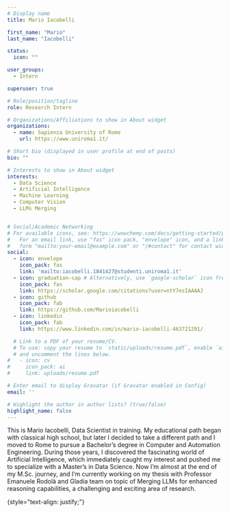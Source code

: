 ```yaml
---
# Display name
title: Mario Iacobelli

first_name: "Mario"
last_name: "Iacobelli"

status:
  icon: ""

user_groups:
  - Intern

superuser: true

# Role/position/tagline
role: Research Intern

# Organizations/Affiliations to show in About widget
organizations:
  - name: Sapienza University of Rome
    url: https://www.uniroma1.it/

# Short bio (displayed in user profile at end of posts)
bio: ""

# Interests to show in About widget
interests:
  - Data Science
  - Artificial Intelligence
  - Machine Learning
  - Computer Vision
  - LLMs Merging


# Social/Academic Networking
# For available icons, see: https://wowchemy.com/docs/getting-started/page-builder/#icons
#   For an email link, use "fas" icon pack, "envelope" icon, and a link in the
#   form "mailto:your-email@example.com" or "/#contact" for contact widget.
social:
  - icon: envelope
    icon_pack: fas
    link: 'mailto:iacobelli.1841427@studenti.uniroma1.it'
  - icon: graduation-cap # Alternatively, use `google-scholar` icon from `ai` icon pack
    icon_pack: fas
    link: https://scholar.google.com/citations?user=ntY7esIAAAAJ
  - icon: github
    icon_pack: fab
    link: https://github.com/Marioiacobelli
  - icon: linkedin
    icon_pack: fab
    link: https://www.linkedin.com/in/mario-iacobelli-463721291/

  # Link to a PDF of your resume/CV.
  # To use: copy your resume to `static/uploads/resume.pdf`, enable `ai` icons in `params.yaml`,
  # and uncomment the lines below.
#   - icon: cv
#     icon_pack: ai
#     link: uploads/resume.pdf

# Enter email to display Gravatar (if Gravatar enabled in Config)
email: ''

# Highlight the author in author lists? (true/false)
highlight_name: false
---
```


This is Mario Iacobelli, Data Scientist in training. My educational path began with classical high school, but later I decided to take a different path and I moved to Rome to pursue a Bachelor’s degree in Computer and Automation Engineering. During those years, I discovered the fascinating world of Artificial Intelligence, which immediately caught my interest and pushed me to specialize with a Master’s in Data Science. Now I’m almost at the end of my M.Sc. journey, and I’m currently working on my thesis with Professor Emanuele Rodolà and Gladia team on topic of Merging LLMs for enhanced reasoning capabilities, a challenging and exciting area of research.

{style="text-align: justify;"}

